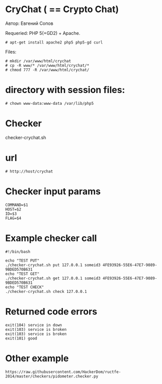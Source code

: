 # CryChat ( == Crypto Chat)

Автор: Евгений Сопов


Requeried: PHP 5(+GD2) + Apache.

    # apt-get install apache2 php5 php5-gd curl

Files:

	# mkdir /var/www/html/crychat
	# cp -R www/* /var/www/html/crychat/*
	# chmod 777 -R /var/www/html/crychat/

# directory with session files:

	# chown www-data:www-data /var/lib/php5

# Checker

checker-crychat.sh

# url
    
    # http://host/crychat

# Checker input params

	COMMAND=$1
	HOST=$2
	ID=$3
	FLAG=$4

# Example checker call 

	#!/bin/bash

	echo "TEST PUT"
	./checker-crychat.sh put 127.0.0.1 someid3 4FE93926-55E6-47E7-9089-9BDED570B631
	echo "TEST GET"
	./checker-crychat.sh get 127.0.0.1 someid3 4FE93926-55E6-47E7-9089-9BDED570B631
	echo "TEST CHECK"
	./checker-crychat.sh check 127.0.0.1

# Returned code errors

	exit(104) service in down
	exit(103) service is broken
	exit(103) service is broken
	exit(101) good

# Other example

	https://raw.githubusercontent.com/HackerDom/ructfe-2014/master/checkers/pidometer.checker.py
